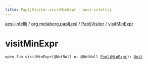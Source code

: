 ```yaml
---
title: PapljVisitor.visitMinExpr - aesi-intellij
---
```


[aesi-intellij](../../index.html) / [org.metaborg.paplj.psi](../index.html) / [PapljVisitor](index.html) / [visitMinExpr](.)

# visitMinExpr

`open fun visitMinExpr(@NotNull o: @NotNull `[`PapljMinExpr`](../-paplj-min-expr/index.html)`): `[`Unit`](https://kotlinlang.org/api/latest/jvm/stdlib/kotlin/-unit/index.html)